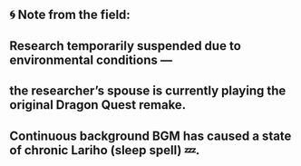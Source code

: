 ## 🌀 Note from the field:
## Research temporarily suspended due to environmental conditions —
## the researcher’s spouse is currently playing the original Dragon Quest remake.
## Continuous background BGM has caused a state of chronic Lariho (sleep spell) 💤.
